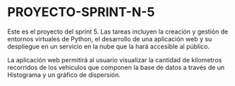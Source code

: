 # PROYECTO-SPRINT-N-5

Este es el proyecto del sprint 5. Las tareas incluyen la creación y gestión de entornos virtuales de Python, el desarrollo de una aplicación web y su despliegue en un servicio en la nube que la hará accesible al público.

La aplicación web permitirá al usuario visualizar la cantidad de kilometros recorridos de los vehiculos que componen la base de datos a través de un Histograma y un gráfico de dispersión.
